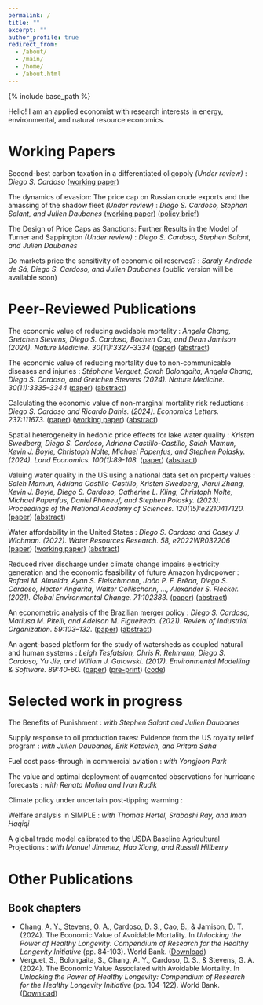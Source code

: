 ```yaml
---
permalink: /
title: ""
excerpt: ""
author_profile: true
redirect_from: 
  - /about/
  - /main/  
  - /home/  
  - /about.html
---
```


{% include base_path %}

Hello! I am an applied economist with research interests in energy, environmental, and natural resource economics.

# Working Papers

Second-best carbon taxation in a differentiated oligopoly _(Under review)_
:   _Diego S. Cardoso_ ([working paper](files/papers/Cardoso_2025_Second_best_carbon_tax_oligopoly.pdf))

The dynamics of evasion: The price cap on Russian crude exports and the amassing of the shadow fleet _(Under review)_
:  _Diego S. Cardoso, Stephen Salant, and Julien Daubanes_ ([working paper](https://www.cesifo.org/en/publications/2025/working-paper/dynamics-evasion-price-cap-russian-oil-exports-and-amassing-shadow)) ([policy brief](https://ceepr.mit.edu/workingpaper/the-dynamics-of-evasion-the-price-cap-on-russian-oil-exports-and-the-amassing-of-the-shadow-fleet/))

The Design of Price Caps as Sanctions: Further Results in the Model of Turner and Sappington _(Under review)_
:  _Diego S. Cardoso, Stephen Salant, and Julien Daubanes_

Do markets price the sensitivity of economic oil reserves?
:   _Saraly Andrade de Sá, Diego S. Cardoso, and Julien Daubanes_ (public version will be available soon)

# Peer-Reviewed Publications

The economic value of reducing avoidable mortality
:   _Angela Chang, Gretchen Stevens, Diego S. Cardoso, Bochen Cao, and Dean Jamison_ _(2024). Nature Medicine. 30(11):3327–3334_ ([paper](https://www.nature.com/articles/s41591-024-03253-7)) ([abstract](research/value_avoidable_mortality))

The economic value of reducing mortality due to non-communicable diseases and injuries
:   _Stéphane Verguet, Sarah Bolongaita, Angela Chang, Diego S. Cardoso, and Gretchen Stevens_ _(2024). Nature Medicine. 30(11):3335–3344_ ([paper](https://www.nature.com/articles/s41591-024-03248-4)) ([abstract](research/value_avoidable_mortality_cause_specific))

Calculating the economic value of non-marginal mortality risk reductions
:   _Diego S. Cardoso and Ricardo Dahis. (2024). Economics Letters. 237:111673._ ([paper](https://doi.org/10.1016/j.econlet.2024.111673)) ([working paper](https://ssrn.com/abstract=4499312)) ([abstract](research/non_marginal_vsl))

Spatial heterogeneity in hedonic price effects for lake water quality
:   _Kristen Swedberg, Diego S. Cardoso, Adriana Castillo-Castillo, Saleh Mamun, Kevin J. Boyle, Christoph Nolte, Michael Papenfus, and Stephen Polasky. (2024). Land Economics. 100(1):89-108._ ([paper](https://doi.org/10.3368/le.100.1.102122-0086R)) ([abstract](research/water_quality_spatial_heterogeneity))

Valuing water quality in the US using a national data set on property values
:   _Saleh Mamun, Adriana Castillo-Castillo, Kristen Swedberg, Jiarui Zhang, Kevin J. Boyle, Diego S. Cardoso, Catherine L. Kling, Christoph Nolte, Michael Papenfus, Daniel Phaneuf, and Stephen Polasky. (2023). Proceedings of the National Academy of Sciences. 120(15):e2210417120._ ([paper](https://www.pnas.org/doi/10.1073/pnas.2210417120)) ([abstract](research/national_water_quality))

Water affordability in the United States
:   _Diego S. Cardoso and Casey J. Wichman. (2022). Water Resources Research. 58, e2022WR032206_ ([paper](https://doi.org/10.1029/2022WR032206)) ([working paper](files/papers/Cardoso_Wichman_Water_Affordability_US.pdf)) ([abstract](research/water_affordability_US))

Reduced river discharge under climate change impairs electricity generation and the economic feasibility of future Amazon hydropower
:   _Rafael M. Almeida, Ayan S. Fleischmann, João P. F. Brêda, Diego S. Cardoso, Hector Angarita, Walter Collischonn, ..., Alexander S. Flecker. (2021). Global Environmental Change. 71:102383_. ([paper](https://doi.org/10.1016/j.gloenvcha.2021.102383)) ([abstract](research/climate_change_hydropower))

An econometric analysis of the Brazilian merger policy
:   _Diego S. Cardoso, Mariusa M. Pitelli, and Adelson M. Figueiredo. (2021). Review of Industrial Organization. 59:103–132._ ([paper](https://doi.org/10.1007/s11151-021-09812-3)) ([abstract](research/brazil_merger_policy))

An agent-based platform for the study of watersheds as coupled natural and human systems
:   _Leigh Tesfatsion, Chris R. Rehmann, Diego S. Cardoso, Yu Jie, and William J. Gutowski. (2017). Environmental Modelling & Software. 89:40-60._ ([paper](https://doi.org/10.1016/j.envsoft.2016.11.021)) ([pre-print](files/papers/WACCShedPlatform.Preprint.pdf)) ([code](https://bitbucket.org/waccproject/waccshedsoftwareplatform/overview))
 
# Selected work in progress

The Benefits of Punishment
:  _with Stephen Salant and Julien Daubanes_

Supply response to oil production taxes: Evidence from the US royalty relief program
:  _with Julien Daubanes, Erik Katovich, and Pritam Saha_

Fuel cost pass-through in commercial aviation
:  _with Yongjoon Park_

The value and optimal deployment of augmented observations for hurricane forecasts
: _with Renato Molina and Ivan Rudik_

Climate policy under uncertain post-tipping warming
: 

Welfare analysis in SIMPLE
:  _with Thomas Hertel, Srabashi Ray, and Iman Haqiqi_

A global trade model calibrated to the USDA Baseline Agricultural Projections
:  _with Manuel Jimenez, Hao Xiong, and Russell Hillberry_

# Other Publications

## Book chapters

- Chang, A. Y., Stevens, G. A., Cardoso, D. S., Cao, B., & Jamison, D. T. (2024). The Economic Value of Avoidable Mortality. In _Unlocking the Power of Healthy Longevity: Compendium of Research for the Healthy Longevity Initiative_ (pp. 84-103). World Bank. ([Download](https://openknowledge.worldbank.org/entities/publication/d57d9893-511c-4026-945f-2228b721f6a5))
- Verguet, S., Bolongaita, S., Chang, A. Y., Cardoso, D. S., & Stevens, G. A. (2024). The Economic Value Associated with Avoidable Mortality. In _Unlocking the Power of Healthy Longevity: Compendium of Research for the Healthy Longevity Initiative_ (pp. 104-122). World Bank. ([Download](https://openknowledge.worldbank.org/entities/publication/d57d9893-511c-4026-945f-2228b721f6a5))

